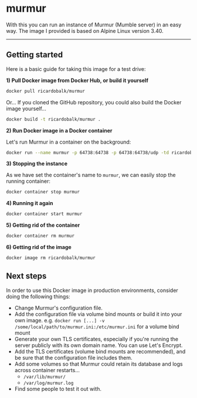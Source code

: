 # murmur

With this you can run an instance of Murmur (Mumble server) in an easy way. The image I provided is based on Alpine Linux version 3.40.

---

## Getting started

Here is a basic guide for taking this image for a test drive:

**1) Pull Docker image from Docker Hub, or build it yourself**

```sh
docker pull ricardobalk/murmur
```

Or... If you cloned the GitHub repository, you could also build the Docker image yourself...

```sh
docker build -t ricardobalk/murmur .
```

**2) Run Docker image in a Docker container**

Let's run Murmur in a container on the background:

```sh
docker run --name murmur -p 64738:64738 -p 64738:64738/udp -td ricardobalk/murmur
```

**3) Stopping the instance**

As we have set the container's name to `murmur`, we can easily stop the running container:

```sh
docker container stop murmur
```

**4) Running it again**

```sh
docker container start murmur
```

**5) Getting rid of the container**

```sh
docker container rm murmur
```

**6) Getting rid of the image**

```sh
docker image rm ricardobalk/murmur
```


## Next steps

In order to use this Docker image in production environments, consider doing the following things:

- Change Murmur's configuration file.
- Add the configuration file via volume bind mounts or build it into your own image.
  e.g. `docker run [...] -v /some/local/path/to/murmur.ini:/etc/murmur.ini` for a volume bind mount
- Generate your own TLS certificates, especially if you're running the server publicly with its own domain name. You can use Let's Encrypt.
- Add the TLS certificates (volume bind mounts are recommended), and be sure that the configuration file includes them.
- Add some volumes so that Murmur could retain its database and logs across container restarts...
  - `/var/lib/murmur/`
  - `/var/log/murmur.log`
- Find some people to test it out with.
